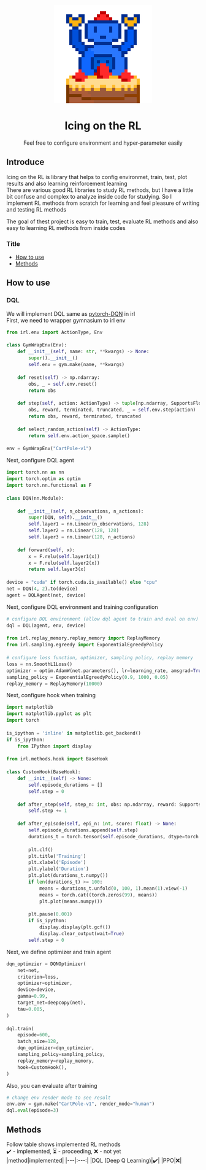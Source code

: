 <div align="center">
<img src="./docs/img/icing-on-the-rl.png"/>
<h1>Icing on the RL</h1>
<p>Feel free to configure environment and hyper-parameter easily</p>
</div>

## Introduce

Icing on the RL is library that helps to config environmet, train, test, plot results and also learning reinforcement learning  
There are various good RL libraries to study RL methods, but I have a little bit confuse and complex to analyze inside code for studying. So I implement RL methods from scratch for learning and feel pleasure of writing and testing RL methods  

The goal of thest project is easy to train, test, evaluate RL methods and also easy to learning RL methods from inside codes  
  
### Title
- [How to use](#how-to-use)
- [Methods](#methods)

## How to use
### DQL
We will implement DQL same as [pytorch-DQN](https://pytorch.org/tutorials/intermediate/reinforcement_q_learning.html) in irl  
First, we need to wrapper gymnasium to irl env

```python
from irl.env import ActionType, Env

class GymWrapEnv(Env):
    def __init__(self, name: str, **kwargs) -> None:
        super().__init__()
        self.env = gym.make(name, **kwargs)

    def reset(self) -> np.ndarray:
        obs, _ = self.env.reset()
        return obs

    def step(self, action: ActionType) -> tuple[np.ndarray, SupportsFloat, bool, bool]:
        obs, reward, terminated, truncated, _ = self.env.step(action)
        return obs, reward, terminated, truncated
    
    def select_random_action(self) -> ActionType:
        return self.env.action_space.sample()

env = GymWrapEnv("CartPole-v1")
```

Next, configure DQL agent

```python
import torch.nn as nn
import torch.optim as optim
import torch.nn.functional as F

class DQN(nn.Module):

    def __init__(self, n_observations, n_actions):
        super(DQN, self).__init__()
        self.layer1 = nn.Linear(n_observations, 128)
        self.layer2 = nn.Linear(128, 128)
        self.layer3 = nn.Linear(128, n_actions)

    def forward(self, x):
        x = F.relu(self.layer1(x))
        x = F.relu(self.layer2(x))
        return self.layer3(x)

device = "cuda" if torch.cuda.is_available() else "cpu"
net = DQN(4, 2).to(device)
agent = DQLAgent(net, device)
```
Next, configure DQL environment and training configuration
```python
# configure DQL environment (allow dql agent to train and eval on env)
dql = DQL(agent, env, device)

from irl.replay_memory.replay_memory import ReplayMemory
from irl.sampling.egreedy import ExponentialEgreedyPolicy

# configure loss function, optimizer, sampling policy, replay memory
loss = nn.SmoothL1Loss()
optimizer = optim.AdamW(net.parameters(), lr=learning_rate, amsgrad=True)
sampling_policy = ExponentialEgreedyPolicy(0.9, 1000, 0.05)
replay_memory = ReplayMemory(10000)
```

Next, configure hook when training

```python
import matplotlib
import matplotlib.pyplot as plt
import torch

is_ipython = 'inline' in matplotlib.get_backend()
if is_ipython:
    from IPython import display

from irl.methods.hook import BaseHook

class CustomHook(BaseHook):
    def __init__(self) -> None:
        self.episode_durations = []
        self.step = 0

    def after_step(self, step_n: int, obs: np.ndarray, reward: SupportsFloat) -> None:
        self.step += 1
    
    def after_episode(self, epi_n: int, score: float) -> None:
        self.episode_durations.append(self.step)
        durations_t = torch.tensor(self.episode_durations, dtype=torch.float)

        plt.clf()
        plt.title('Training')
        plt.xlabel('Episode')
        plt.ylabel('Duration')
        plt.plot(durations_t.numpy())
        if len(durations_t) >= 100:
            means = durations_t.unfold(0, 100, 1).mean(1).view(-1)
            means = torch.cat((torch.zeros(99), means))
            plt.plot(means.numpy())

        plt.pause(0.001)
        if is_ipython:
            display.display(plt.gcf())
            display.clear_output(wait=True)
        self.step = 0
```

Next, we define optimizer and train agent

```python
dqn_optimzier = DQNOptimizer(
    net=net,
    criterion=loss,
    optimizer=optimizer,
    device=device,
    gamma=0.99,
    target_net=deepcopy(net),
    tau=0.005,
)

dql.train(
    episode=600,
    batch_size=128,
    dqn_optimizer=dqn_optimzier,
    sampling_policy=sampling_policy,
    replay_memory=replay_memory,
    hook=CustomHook(),
)
```

Also, you can evaluate after training

```python
# change env render mode to see result
env.env = gym.make("CartPole-v1", render_mode="human")
dql.eval(episode=3)
```


## Methods
Follow table shows implemented RL methods  
:heavy_check_mark: - implemented, :hourglass_flowing_sand: - proceeding, :x: - not yet  
|method|implemented|
|---|:---:|
|DQL (Deep Q Learning)|:heavy_check_mark:|
|PPO|:x:|

